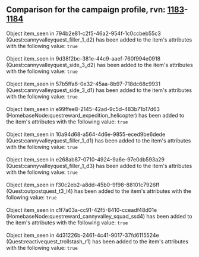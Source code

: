 ## Comparison for the campaign profile, rvn: [1183](https://github.com/PRO100KatYT/FortniteProfileRevisions/tree/main/profiles/campaign/1183%20campaign.json)-[1184](https://github.com/PRO100KatYT/FortniteProfileRevisions/tree/main/profiles/campaign/1184%20campaign.json)

Object item_seen in 794b2e81-c2f5-46a2-954f-1c0ccbeb55c3 (Quest:cannyvalleyquest_filler_1_d2) has been added to the item's attributes with the following value: `true`
<br><br>
Object item_seen in 9d38f2bc-381e-44c9-aaef-760f994e0918 (Quest:cannyvalleyquest_side_3_d2) has been added to the item's attributes with the following value: `true`
<br><br>
Object item_seen in 57b5ffa6-0e32-45aa-8b97-718dc68c9931 (Quest:cannyvalleyquest_side_3_d1) has been added to the item's attributes with the following value: `true`
<br><br>
Object item_seen in e99ffee8-2145-42ad-9c5d-483b71b17d63 (HomebaseNode:questreward_expedition_helicopter) has been added to the item's attributes with the following value: `true`
<br><br>
Object item_seen in 10a94d68-a564-4d6e-9855-eced9be6dede (Quest:cannyvalleyquest_filler_1_d1) has been added to the item's attributes with the following value: `true`
<br><br>
Object item_seen in e268ab87-0710-4924-9a6e-97e0db593a29 (Quest:cannyvalleyquest_filler_1_d3) has been added to the item's attributes with the following value: `true`
<br><br>
Object item_seen in f30c2eb2-a8dd-45b0-9f98-88101c7926ff (Quest:outpostquest_t3_l4) has been added to the item's attributes with the following value: `true`
<br><br>
Object item_seen in c1f7a03a-cc91-42f5-8410-cceadf48d01e (HomebaseNode:questreward_cannyvalley_squad_ssd4) has been added to the item's attributes with the following value: `true`
<br><br>
Object item_seen in 4d31226b-2461-4c41-9017-37fd6115524e (Quest:reactivequest_trollstash_r1) has been added to the item's attributes with the following value: `true`
<br><br>
